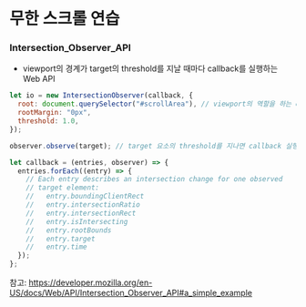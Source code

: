 # 무한 스크롤 연습

### Intersection_Observer_API

- viewport의 경계가 target의 threshold를 지날 때마다 callback를 실행하는 Web API

```js
let io = new IntersectionObserver(callback, {
  root: document.querySelector("#scrollArea"), // viewport의 역할을 하는 element, 기본값은 viewport
  rootMargin: "0px",
  threshold: 1.0,
});

observer.observe(target); // target 요소의 threshold를 지나면 callback 실행

let callback = (entries, observer) => {
  entries.forEach((entry) => {
    // Each entry describes an intersection change for one observed
    // target element:
    //   entry.boundingClientRect
    //   entry.intersectionRatio
    //   entry.intersectionRect
    //   entry.isIntersecting
    //   entry.rootBounds
    //   entry.target
    //   entry.time
  });
};
```

참고: https://developer.mozilla.org/en-US/docs/Web/API/Intersection_Observer_API#a_simple_example
